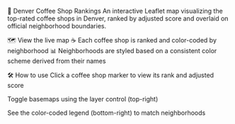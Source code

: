 📍 Denver Coffee Shop Rankings
An interactive Leaflet map visualizing the top-rated coffee shops in Denver, ranked by adjusted score and overlaid on official neighborhood boundaries.

🗺 View the live map
☕ Each coffee shop is ranked and color-coded by neighborhood
📊 Neighborhoods are styled based on a consistent color scheme derived from their names

🛠 How to use
Click a coffee shop marker to view its rank and adjusted score

Toggle basemaps using the layer control (top-right)

See the color-coded legend (bottom-right) to match neighborhoods
